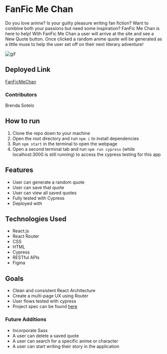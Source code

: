 # FanFic Me Chan
  Do you love anime? Is your guilty pleasure writing fan fiction? Want to combine both your passions but need some inspiration? FanFic Me Chan is here to help! With FanFic Me Chan a user will arrive at the site and see a New Quote button. Once clicked a random anime quote will be generated as a little muse to help the user set off on their next literary adventure!

![gif](https://media.giphy.com/media/mE7qoB2ALpA37Ub1aR/giphy.gif)

## Deployed Link
[FanFicMeChan]()

### Contributors
Brenda Sotelo

## How to run
1. Clone the repo down to your machine
2. Open the root directory and run ```npm i``` to install dependencies
3. Run ```npm start``` in the terminal to open the webpage
4. Open a second terminal tab and run ```npm run cypress``` (while localhost:3000 is still running) to access the cypress testing for this app

## Features
- User can generate a random quote
- User can save that quote
- User can view all saved quotes
- Fully tested with Cypress
- Deployed with 

## Technologies Used
- React.js
- React Router
- CSS
- HTML
- Cypress
- RESTful APIs
- Figma

## Goals
- Clean and consistent React Architecture
- Create a multi-page UX using Router
- User flows tested with cypress
- Project spec can be found [here](https://frontend.turing.edu/projects/module-3/showcase.html)

### Future Additions
- Incorporate Sass
- A user can delete a saved quote
- A user can search for a specific anime or character
- A user can start writing their story in the application

